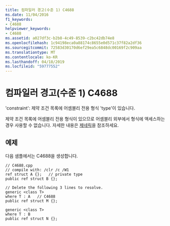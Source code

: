 ```yaml
---
title: 컴파일러 경고(수준 1) C4688
ms.date: 11/04/2016
f1_keywords:
- C4688
helpviewer_keywords:
- C4688
ms.assetid: a027df3c-b2b8-4c49-8539-c2bc42db74e8
ms.openlocfilehash: 1c94198eca0a88174c8655e0d571c37f82a2df36
ms.sourcegitcommit: 72583d30170d6ef29ea5c6848dc00169f2c909aa
ms.translationtype: MT
ms.contentlocale: ko-KR
ms.lasthandoff: 04/18/2019
ms.locfileid: "59777552"
---
```

# <a name="compiler-warning-level-1-c4688"></a>컴파일러 경고(수준 1) C4688

'constraint': 제약 조건 목록에 어셈블리 전용 형식 'type'이 있습니다.

제약 조건 목록에 어셈블리 전용 형식이 있으므로 어셈블리 외부에서 형식에 액세스하는 경우 사용할 수 없습니다. 자세한 내용은 [제네릭](../../extensions/generics-cpp-component-extensions.md)을 참조하세요.

## <a name="example"></a>예제

다음 샘플에서는 C4688을 생성합니다.

```
// C4688.cpp
// compile with: /clr /c /W1
ref struct A {};   // private type
public ref struct B {};

// Delete the following 3 lines to resolve.
generic <class T>
where T : A   // C4688
public ref struct M {};

generic <class T>
where T : B
public ref struct N {};
```